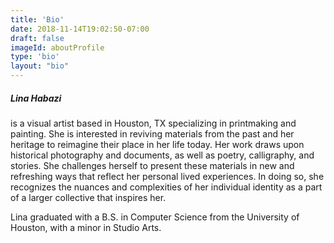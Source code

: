 ```yaml
---
title: 'Bio'
date: 2018-11-14T19:02:50-07:00
draft: false
imageId: aboutProfile
type: 'bio'
layout: "bio"
---
```


##### Lina Habazi
is a visual artist based in Houston, TX specializing in printmaking and painting. She is interested in reviving materials from the past and her heritage to reimagine their place in her life today. Her work draws upon historical photography and documents, as well as poetry, calligraphy, and stories. She challenges herself to present these materials in new and refreshing ways that reflect her personal lived experiences. In doing so, she recognizes the nuances and complexities of her individual identity as a part of a larger collective that inspires her.

Lina graduated with a B.S. in Computer Science from the University of Houston, with a minor in Studio Arts.
